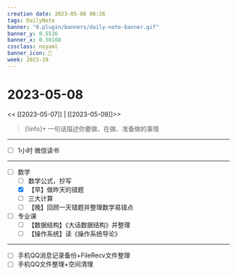 ```yaml
---
creation date: 2023-05-08 08:26
tags: DailyNote
banner: "0.plugin/banners/daily-note-banner.gif"
banner_y: 0.5536
banner_x: 0.50168
cssclass: noyaml
banner_icon: 💌
week: 2023-19
---
```


# 2023-05-08

<< [[2023-05-07]] | [[2023-05-09]]>>


> [!info]+ 一句话描述你要做、在做、准备做的事情
> 

---

- [ ] 1小时 微信读书

---

- [ ] 数学
	- [ ] 数学公式，抄写
	- [x] 【早】做昨天的错题
	- [ ] 三大计算
	- [ ] 【晚】回顾一天错题并整理数学易错点
- [ ] 专业课
	- [ ] 【数据结构】《大话数据结构》并整理
	- [ ] 【操作系统】读《操作系统导论》

---

- [ ] 手机QQ消息记录备份+FileRecv文件整理
- [ ] 手机QQ文件整理+空间清理